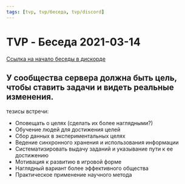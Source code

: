 ```yaml
---
tags: [tvp, tvp/беседа, tvp/discord]
---
```

# TVP - Беседа 2021-03-14

[Ссылка на начало беседы в дискорде](https://discord.com/channels/651126451998818320/663081684610187285/821398543788539936)

## У сообщества сервера должна быть цель, чтобы ставить задачи и видеть реальные изменения.

тезисы встречи:

- Оповещать о целях (сделать их более наглядными?)
- Обучение людей для достижения целей
- Сбор данных в экспериментальных целях
- Ведение синхронного хранения и использования информации
- Систематизировать выдачу заданий и указывание пути к ее достижению
- Мотивация к развитию в игровой форме
- Наглядный вариант более эффективного общества
- Практическое применение научного метода